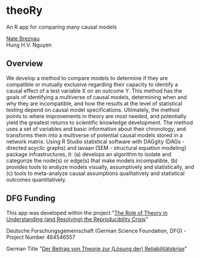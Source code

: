 # theoRy
An R app for comparing many causal models

[Nate Breznau](https://sites.google.com/site/nbreznau/) <br>
Hung H.V. Nguyen

## Overview

We develop a method to compare models to determine if they are compatible or mutually exclusive regarding their capacity to identify a causal effect of a test variable X on an outcome Y. This method has the goals of identifying a multiverse of causal models, determining when and why they are incompatible, and how the results at the level of statistical testing depend on causal model specifications. Ultimately, the method points to where improvements in theory are most needed, and potentially yield the greatest returns to scientific knowledge development. The method uses a set of variables and basic information about their chronology, and transforms them into a multiverse of potential causal models stored in a network matrix. Using R Studio statistical software with DAGgity (DAGs - directed acyclic graphs) and lavaan (SEM - structural equation modeling) package infrastructures, it: (a) develops an algorithm to isolate and categorize the node(s) or edge(s) that make models incompatible, (b) provides tools to analyze models visually, assumptively and statistically, and (c) tools to meta-analyze causal assumptions qualitatively and statistical outcomes quantitatively.

## DFG Funding

This app was developed within the project "[The Role of Theory in Understanding (and Resolving) the Reproducibility Crisis](https://gepris.dfg.de/gepris/projekt/464546557?language=en)"

Deutsche Forschungsgemeinschaft (German Science Foundation, DFG) - Project Number 464546557

German Title "[Der Beitrag von Theorie zur (Lösung der) Reliabilitätskrise](https://gepris.dfg.de/gepris/projekt/464546557)"
